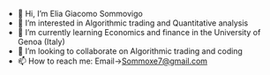 - 👋 Hi, I’m Elia Giacomo Sommovigo
- 👀 I’m interested in Algorithmic trading and Quantitative analysis
- 🌱 I’m currently learning Economics and finance in the University of Genoa (Italy)
- 💞️ I’m looking to collaborate on Algorithmic trading and coding
- 📫 How to reach me: Email->Sommoxe7@gmail.com
